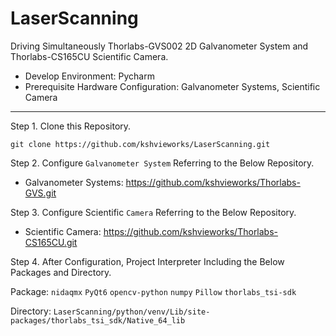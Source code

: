 # LaserScanning
Driving Simultaneously Thorlabs-GVS002 2D Galvanometer System and Thorlabs-CS165CU Scientific Camera.
- Develop Environment: Pycharm
- Prerequisite Hardware Configuration: Galvanometer Systems, Scientific Camera

****

Step 1. Clone this Repository.

    git clone https://github.com/kshvieworks/LaserScanning.git

Step 2. Configure `Galvanometer System` Referring to the Below Repository.
- Galvanometer Systems: https://github.com/kshvieworks/Thorlabs-GVS.git

Step 3. Configure Scientific `Camera` Referring to the Below Repository.
- Scientific Camera: https://github.com/kshvieworks/Thorlabs-CS165CU.git

Step 4. After Configuration, Project Interpreter Including the Below Packages and Directory.

Package: `nidaqmx` `PyQt6` `opencv-python` `numpy` `Pillow` `thorlabs_tsi-sdk`

Directory: `LaserScanning/python/venv/Lib/site-packages/thorlabs_tsi_sdk/Native_64_lib`

